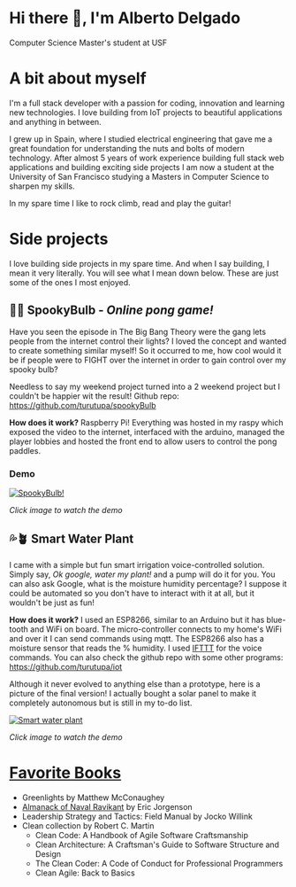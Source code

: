 # Hi there 👋, I'm Alberto Delgado
Computer Science Master's student at USF

# A bit about myself
I'm a full stack developer with a passion for coding, innovation and learning new technologies. I love building from IoT projects to beautiful applications and anything in between.

I grew up in Spain, where I studied electrical engineering that gave me a great foundation for understanding the nuts and bolts of modern technology. After almost 5 years of work experience building full stack web applications and building exciting side projects I am now a student at the University of San Francisco studying a Masters in Computer Science to sharpen my skills.

In my spare time I like to rock climb, read and play the guitar!


# Side projects
I love building side projects in my spare time. And when I say building, I mean it very literally. You will see what I mean down below. These are just some of the ones I most enjoyed. 

## 👻💡 SpookyBulb -  _Online pong game!_ 
Have you seen the episode in The Big Bang Theory were the gang lets people from the internet control their lights? I loved the concept and wanted to create something similar myself! So it occurred to me, how cool would it be if people were to FIGHT over the internet in order to gain control over my spooky bulb?

Needless to say my weekend project turned into a 2 weekend project but I couldn't be happier wit the result!
Github repo: https://github.com/turutupa/spookyBulb

**How does it work?** Raspberry Pi! Everything was hosted in my raspy which exposed the video to the internet, interfaced with the arduino, managed the player lobbies and hosted the front end to allow users to control the pong paddles. 

### Demo
[![SpookyBulb!](https://img.youtube.com/vi/lD2I0SpdFXg/0.jpg)](https://youtu.be/lD2I0SpdFXg)

_Click image to watch the demo_


## 💦🪴 Smart Water Plant
I came with a simple but fun smart irrigation voice-controlled solution. Simply say, _Ok google, water my plant!_ and a pump will do it for you. You can also ask Google, what is the moisture humidity percentage? I suppose it could be automated so you don't have to interact with it at all, but it wouldn't be just as fun!

**How does it work?** I used an ESP8266, similar to an Arduino but it has blue-tooth and WiFi on board. The micro-controller connects to my home's WiFi and over it I can send commands using mqtt. The ESP8266 also has a moisture sensor that reads the % humidity. I used [IFTTT](https://ifttt.com/) for the voice commands. You can also check the github repo with some other programs: https://github.com/turutupa/iot

Although it never evolved to anything else than a prototype, here is a picture of the final version!  I actually bought a solar panel to make it completely autonomous but is still in my to-do list.

[![Smart water plant](https://lh3.googleusercontent.com/fe0zl6TViabgcyN4or7S9vydMwwtic9ALRgIx_grpzuf0rhYNeBQLs32B3DAFecG5EInnFZbGjdURMS5QhM3Zh-VmVwCoZfv0WvJlKK3TKYgqJOZmbjf4sC16Voa2cf_oPjRB-IYKA=w600-h436-p-k)](https://youtu.be/VoK4wEUCnic)

_Click image to watch the demo_

# <ins>Favorite Books
- Greenlights by Matthew McConaughey 
- [Almanack of Naval Ravikant](https://www.navalmanack.com/) by Eric Jorgenson
- Leadership Strategy and Tactics: Field Manual by Jocko Willink
- Clean collection by Robert C. Martin
  - Clean Code: A Handbook of Agile Software Craftsmanship
   - Clean Architecture: A Craftsman's Guide to Software Structure and Design
   - The Clean Coder: A Code of Conduct for Professional Programmers
   - Clean Agile: Back to Basics
